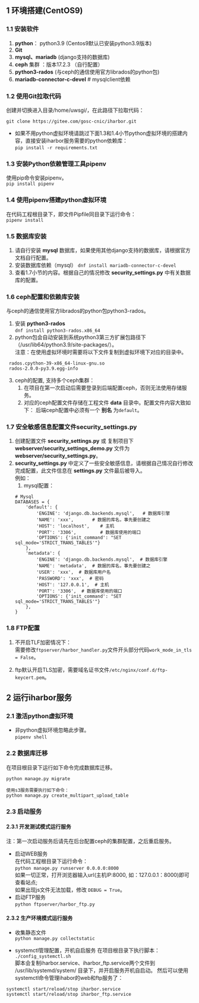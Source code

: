 ## 1 环境搭建(CentOS9)
### 1.1 安装软件 
1. **python**： python3.9 (Centos9默认已安装python3.9版本)  
2. **Git**
3. **mysql、mariadb** (django支持的数据库)
4. **ceph** 集群 ：版本17.2.3 （自行配置）
5. **python3-rados** (与ceph的通信使用官方librados的python包)
6. **mariadb-connector-c-devel**   # mysqlclient依赖

### 1.2 使用Git拉取代码   
创建并切换进入目录/home/uwsgi/，在此路径下拉取代码：
```
git clone https://gitee.com/gosc-cnic/iharbor.git
```
* 如果不用python虚拟环境请跳过下面1.3和1.4小节python虚拟环境的搭建内容，直接安装iharbor服务需要的python依赖库：   
```pip install -r requirements.txt```   
### 1.3 安装Python依赖管理工具pipenv
使用pip命令安装pipenv。  
```pip install pipenv```
### 1.4  使用pipenv搭建python虚拟环境
在代码工程根目录下，即文件Pipfile同目录下运行命令：  
```pipenv install```

### 1.5 数据库安装
1. 请自行安装 **mysql** 数据库，如果使用其他django支持的数据库，请根据官方文档自行配置。  
2. 安装数据库依赖（mysql）
   ``` dnf install mariadb-connector-c-devel ```
3. 查看1.7小节的内容。根据自己的情况修改 **security_settings.py** 中有关数据库的配置。


### 1.6 ceph配置和依赖库安装
与ceph的通信使用官方librados的python包python3-rados。
1. 安装 **python3-rados**  
``` dnf install python3-rados.x86_64 ```
2. python包会自动安装到系统python3第三方扩展包路径下（/usr/lib64/python3.9/site-packages/）。  
    注意：在使用虚拟环境时需要将以下文件复制到虚拟环境下对应的目录中。
```
 rados.cpython-39-x86_64-linux-gnu.so 
 rados-2.0.0-py3.9.egg-info  
```
3. ceph的配置, 支持多个ceph集群：  
   1. 在项目在第一次启动后需要登录到后端配置ceph，否则无法使用存储服务。
   2. 对应的ceph配置文件存储在工程文件 **data** 目录中。配置文件内容大致如下：
   后端ceph配置中必须有一个 **别名** 为`default`。


### 1.7 安全敏感信息配置文件security_settings.py
1. 创建配置文件 **security_settings.py** 或 复制项目下 **webserver/security_settings_demo.py** 文件为 **webserver/security_settings.py**。  
2. **security_settings.py** 中定义了一些安全敏感信息，请根据自己情况自行修改完成配置，此文件信息在 **settings.py** 文件最后被导入。  
    例如：
   1. mysql配置：
    ```
    # Mysql
    DATABASES = {
        'default': {
            'ENGINE': 'django.db.backends.mysql',   # 数据库引擎
            'NAME': 'xxx',       # 数据的库名，事先要创建之
            'HOST': 'localhost',    # 主机
            'PORT': '3306',         # 数据库使用的端口
            'OPTIONS': {'init_command': "SET sql_mode='STRICT_TRANS_TABLES'"}
        },
        'metadata': {
            'ENGINE': 'django.db.backends.mysql',  # 数据库引擎
            'NAME': 'metadata',  # 数据的库名，事先要创建之
            'USER': 'xxx',  # 数据库用户名
            'PASSWORD': 'xxx',  # 密码
            'HOST': '127.0.0.1',  # 主机
            'PORT': '3306',  # 数据库使用的端口
            'OPTIONS': {'init_command': "SET sql_mode='STRICT_TRANS_TABLES'"}
        },
    }
    ```

### 1.8 FTP配置
1. 不开启TLF加密情况下：  
需要修改`ftpserver/harbor_handler.py`文件开头部分代码`work_mode_in_tls = False`。
   
2. ftp默认开启TLS加密，需要域名证书文件`/etc/nginx/conf.d/ftp-keycert.pem`。  

## 2 运行iharbor服务
### 2.1 激活python虚拟环境  
* 非python虚拟环境忽略此步骤。  
```pipenv shell```

### 2.2 数据库迁移
在项目根目录下运行如下命令完成数据库迁移。  
```
python manage.py migrate

使用s3服务需要执行如下命令：
python manage.py create_multipart_upload_table
```
### 2.3 启动服务
#### 2.3.1 开发测试模式运行服务
注：第一次启动服务后请先在后台配置ceph的集群配置，之后重启服务。
* 启动WEB服务   
在代码工程根目录下运行命令：  
```python manage.py runserver 0.0.0.0:8000```   
如果一切正常，打开浏览器输入url(主机IP:8000, 如：127.0.0.1：8000)即可查看站点;  
  如果出现js文件无法加载，修改 `DEBUG = True`。
* 启动FTP服务   
```python ftpserver/harbor_ftp.py```

#### 2.3.2 生产环境模式运行服务
* 收集静态文件  
```python manage.py collectstatic```

* systemctl管理配置，开机自启服务
在项目根目录下执行脚本：   
```./config_systemctl.sh```   
脚本会复制iharbor.service、iharbor_ftp.service两个文件到 /usr/lib/systemd/system/ 目录下，并开启服务开机自启动。
然后可以使用systemctl命令管理ihabor的web和ftp服务了：
```
systemctl start/reload/stop iharbor.service
systemctl start/reload/stop iharbor_ftp.service
```


